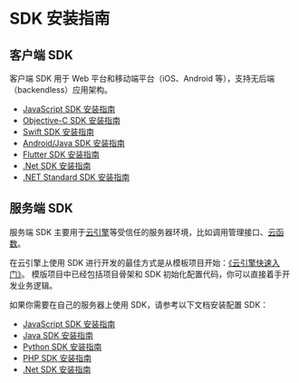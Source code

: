 # SDK 安装指南

## 客户端 SDK

客户端 SDK 用于 Web 平台和移动端平台（iOS、Android 等），支持无后端（backendless）应用架构。

- [JavaScript SDK 安装指南](sdk_setup-js.html)
- [Objective-C SDK 安装指南](sdk_setup-objc.html)
- [Swift SDK 安装指南](sdk_setup-swift.html)
- [Android/Java SDK 安装指南](sdk_setup-java.html)
- [Flutter SDK 安装指南](sdk_setup-flutter.html)
- [.Net SDK 安装指南](sdk_setup-dotnet.html)
- [.NET Standard SDK 安装指南](sdk_setup-net-standard.html)

## 服务端 SDK

服务端 SDK 主要用于[云引擎](leanengine_overview.html)等受信任的服务器环境，比如调用管理接口、[云函数](leanengine_cloudfunction_guide-node.html)。

在云引擎上使用 SDK 进行开发的最佳方式是从模板项目开始：[《云引擎快速入门》](leanengine_quickstart.html)。
模版项目中已经包括项目骨架和 SDK 初始化配置代码，你可以直接着手开发业务逻辑。

如果你需要在自己的服务器上使用 SDK，请参考以下文档安装配置 SDK：

- [JavaScript SDK 安装指南](sdk_setup-js.html#node-js)
- [Java SDK 安装指南](sdk_setup-java.html)
- [Python SDK 安装指南](sdk_setup-python.html)
- [PHP SDK 安装指南](sdk_setup-php.html)
- [.Net SDK 安装指南](sdk_setup-dotnet.html)
